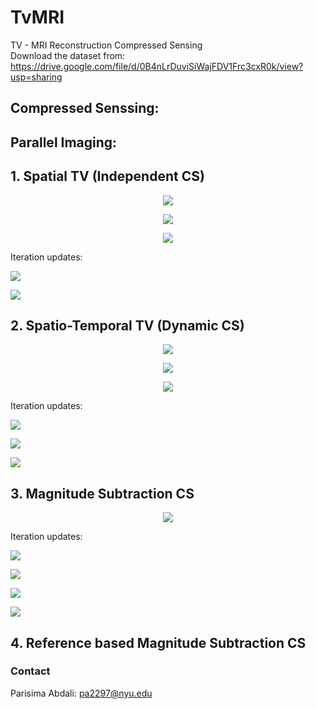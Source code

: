 # TvMRI
TV - MRI Reconstruction Compressed Sensing \
Download the dataset from: https://drive.google.com/file/d/0B4nLrDuviSiWajFDV1Frc3cxR0k/view?usp=sharing

## Compressed Senssing: 
## Parallel Imaging: 

## 1. Spatial TV (Independent CS)
<p align="center">
  <img src="https://latex.codecogs.com/svg.latex?\color{white}\min_{x}%20\quad%20\frac{1}{2}\left\|y-MFx\right\|_{2}^{2}+\lambda\left\|Dx\right\|_{1}" />
</p>

<p align="center">
  <img src="https://latex.codecogs.com/svg.latex?\color{white}D%20=%20\begin{bmatrix}%20D_h\\%20D_v%20\end{bmatrix}%20\quad|%20\quad%20D_{hx}%20=%20\begin{bmatrix}%201\\%20-1%20\end{bmatrix}%20\ast%20x%20\quad|%20\quad%20D_{vx}%20=%20\begin{bmatrix}%201%20&%20-1%20\end{bmatrix}%20\ast%20x" />
</p>

<p align="center">
  <img src="https://latex.codecogs.com/svg.latex?\color{white}\min_{x}%20f(Dx)%20+%20g(x)" />
</p>

Iteration updates:
<p >
  <img src="https://latex.codecogs.com/svg.latex?\color{white}x^{k+1}%20=%20\text{prox}_{\tau%20g}%20\left(x^k%20-%20\tau%20D^\top%20z^k\right)" />
</p>
<p >
  <img src="https://latex.codecogs.com/svg.latex?\color{white}z^{k+1}%20=%20\text{prox}_{\sigma%20f^*}%20\left(z^k%20+%20\sigma%20D(2x^{k+1}%20-%20x^k)\right)" />
</p>


## 2. Spatio-Temporal TV (Dynamic CS)

<p align="center">
  <img src="https://latex.codecogs.com/svg.latex?\color{white}\min_{x}%20\quad%20\frac{1}{2}\left\|y-MFSx\right\|_{2}^{2}+\lambda_s\left\|D_sx\right\|_{1}%20+%20\lambda_t\left\|D_tx\right\|_{1}" />
</p>

<p align="center">
  <img src="https://latex.codecogs.com/svg.latex?\color{white}(D_s%20x)_{ijk}%20=%20\begin{bmatrix}x_{ijk}%20-%20x_{(i-1)jk}%20\\%20x_{ijk}%20-%20x_{i(j-1)k}\end{bmatrix}" />
</p>

<p align="center">
  <img src="https://latex.codecogs.com/svg.latex?\color{white}(D_t%20x)_{ijk}%20=%20x_{ijk}%20-%20x_{ij(k-1)}" />
</p>

Iteration updates:
<p >
  <img src="https://latex.codecogs.com/svg.latex?\color{white}x^{k+1}%20=%20x^k%20-%20\tau%20(S^HF^H(MFSx^k%20-%20y)%20+%20D_s^\top%20z_s^k%20+%20D_t^\top%20z_t^k)" />

<p >
  <img src="https://latex.codecogs.com/svg.latex?\color{white}z_s^{k+1}%20=%20\mathcal{S}_{\lambda_s}%20\left(z_s^k%20+%20\sigma%20D_s%20(2x^{k+1}-x^{k})\right)" />
</p>
<p >
  <img src="https://latex.codecogs.com/svg.latex?\color{white}z_t^{k+1}%20=%20\mathcal{S}_{\lambda_t}%20\left(z_t^k%20+%20\sigma%20D_t%20(2x^{k+1}-x^{k})\right)" />
</p>

## 3. Magnitude Subtraction CS

<p align="center">
  <img src="https://latex.codecogs.com/svg.latex?\color{white}\min_{x_1%20,%20x_2}%20\quad%20\frac{1}{2}\left\|%20y_1%20-%20M_1%20FS_1x_1%20\right\|_{2}^{2}%20+%20\frac{1}{2}\left\|%20y_2%20-%20M_2%20FS_2x_2\right\|_{2}^{2}%20+%20\lambda%20TV\left(x_1\right)%20+%20\lambda%20TV\left(x_2\right)%20+%20\mu%20\left\|%20\left%20|x_2%20\right|%20-%20\left%20|x_1%20\right|\right\|_{1}" />
</p>

Iteration updates:
<p >
  <img src="https://latex.codecogs.com/svg.latex?\color{white}x_1^{n+1}%20=%20\mathcal{S}_{\tau%20\mu}%20\left(\left(x_1^n%20-%20\tau%20\left(S_1^HF^H(M_1FS_1x_1^n-y_1)+D^Tz_1^n\right)\right)-\left%20|x_2^n%20\right|%20\left(e^{i\phi_1}\right)\right)%20+%20\left%20|x_2^n%20\right|%20\left(e^{i\phi_1}\right)" />
</p>
<p >
  <img src="https://latex.codecogs.com/svg.latex?\color{white}x_2^{n+1}%20=%20\mathcal{S}_{\tau%20\mu}%20\left(\left(x_2^n%20-%20\tau%20\left(S_2^HF^H(M_2FS_2x_2^n-y_2)+D^Tz_2^n\right)\right)-\left%20|x_1^n%20\right|%20\left(e^{i\phi_2}\right)\right)%20+%20\left%20|x_1^n%20\right|%20\left(e^{i\phi_2}\right)" />
</p>

<p >
  <img src="https://latex.codecogs.com/svg.latex?\color{white}z_1^{n+1}%20=%20\text{clip}_\lambda%20\left(z_1^n%20+%20\sigma%20D\left(2x_1^{n+1}%20-%20x_1^n\right)\right)" />
</p>
<p >
  <img src="https://latex.codecogs.com/svg.latex?\color{white}z_2^{n+1}%20=%20\text{clip}_\lambda%20\left(z_2^n%20+%20\sigma%20D\left(2x_2^{n+1}%20-%20x_2^n\right)\right)" />
</p>



## 4. Reference based Magnitude Subtraction CS

### Contact
Parisima Abdali: [pa2297@nyu.edu](mailto:pa2297@nyu.edu)
